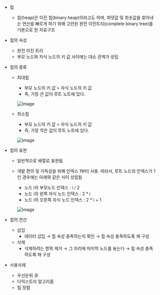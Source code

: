 - 힙
    - 힙(heap)은 이진 힙(binary heap)이라고도 하며, 최댓값 및 최솟값을 찾아내는 연산을 빠르게 하기 위해 고안된 완전 이진트리(complete binary tree)를 기본으로 한 자료구조

- 힙의 속성
    - 완전 이진 트리
    - 부모 노드와 자식 노드의 키 값 사이에는 대소 관계가 성립
    
- 힙의 종류
    - 최대힙
        - 부모 노드의 키 값 > 자식 노드의 키 값
        - 즉, 가장 큰 값이 루트 노트에 있다.
        
        ![image](https://user-images.githubusercontent.com/46801877/158506749-da88b5b5-8f82-465d-a9a7-dc63450d09b1.png)

        
    - 최소힙
        - 부모 노드의 키 값 < 자식 노드의 키 값
        - 즉, 가장 작은 값이 루트 노트에 있다.
        
        ![image](https://user-images.githubusercontent.com/46801877/158506778-cdef55cf-bfc9-4886-9af7-cd21feb2f9e0.png)

        

- 힙의 표현
    - 일반적으로 배열로 표현됨
    - 개발 편의 및 가독성을 위해 인덱스 1부터 사용. 따라서, 루트 노드의 인덱스가 1인 경우에는 아래와 같은 식이 성립됨
        - 노드 i의 부모노드 인덱스 :  i / 2
        - 노드 i의 왼쪽 자식 노드 인덱스 : 2 * i
        - 노드 i의 오른쪽 자식 노드 인덱스 : 2 * i + 1
        
        ![image](https://user-images.githubusercontent.com/46801877/158506834-1912ad24-e63e-4a65-ae18-22cf2bcbb986.png)

- 힙의 연산
    - 삽입
        - 데이터 삽입 → 힙 속성 충족하는지 확인 → 힙 속성 충족하도록 재 구성
    - 삭제
        - 삭제하려는 항목 제거 → 그 자리에 마지막 노드를 놓는다 → 힙 속성 충족하도록 재 구성
    
- 사용사례
    - 우선순위 큐
    - 다익스트라 알고리즘
    - 힙 정렬
